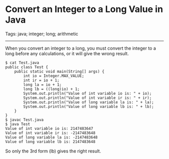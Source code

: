 # Convert an Integer to a Long Value in Java
Tags: java; integer; long; arithmetic

------

When you convert an integer to a long, you must convert the integer to a long before any calculations, or it will give the wrong result.

    $ cat Test.java
    public class Test {
        public static void main(String[] args) {
            int io = Integer.MAX_VALUE;
            int ir = io + 1;
            long la = io + 1;
            long lb = ((long)io) + 1;
            System.out.println("Value of int variable io is: " + io);
            System.out.println("Value of int variable ir is: " + ir);
            System.out.println("Value of long variable la is: " + la);
            System.out.println("Value of long variable lb is: " + lb);
        }
    }
    $ javac Test.java
    $ java Test
    Value of int variable io is: 2147483647
    Value of int variable ir is: -2147483648
    Value of long variable la is: -2147483648
    Value of long variable lb is: 2147483648

So only the 3rd form (lb) gives the right result.
